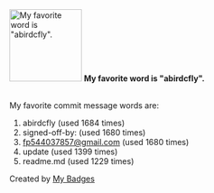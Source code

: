 <img src="https://my-badges.github.io/my-badges/favorite-word.png" alt="My favorite word is &quot;abirdcfly&quot;." title="My favorite word is &quot;abirdcfly&quot;." width="128">
<strong>My favorite word is &quot;abirdcfly&quot;.</strong>
<br><br>

My favorite commit message words are:

1. abirdcfly (used 1684 times)
2. signed-off-by: (used 1680 times)
3. <fp544037857@gmail.com> (used 1680 times)
4. update (used 1399 times)
5. readme.md (used 1229 times)


Created by <a href="https://github.com/my-badges/my-badges">My Badges</a>